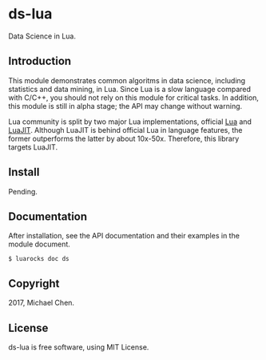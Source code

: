 # ds-lua

Data Science in Lua.

## Introduction

This module demonstrates common algoritms in data science, including
statistics and data mining, in Lua.  Since Lua is a slow language compared
with C/C++, you should not rely on this module for critical tasks.  In
addition, this module is still in alpha stage; the API may change without warning.

Lua community is split by two major Lua implementations, official [Lua](https://www.lua.org/)
and [LuaJIT](http://luajit.org/). Although LuaJIT is behind official Lua in
language features, the former outperforms the latter by about 10x-50x.  Therefore,
this library targets LuaJIT.

## Install

Pending.

## Documentation

After installation, see the API documentation and their examples in the module
document.

```
$ luarocks doc ds
```

## Copyright

2017, Michael Chen.

## License

ds-lua is free software, using MIT License.
